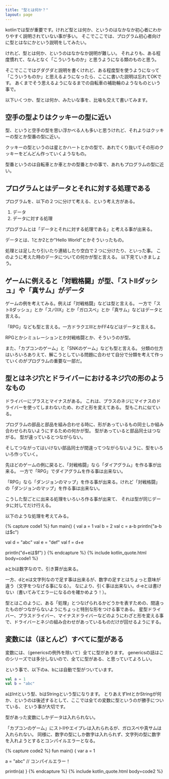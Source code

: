 ```yaml
---
title: "型とは何か？"
layout: page
---
```

kotlinでは型が重要です。けれど型とは何か、というのはなかなか初心者にわかりやすく説明されていない事が多い。
そこでここでは、プログラム初心者向けに型とはなにかという説明をしてみたい。

けれど、型とは何か、というのはなかなか説明が難しい。
それよりも、ある程度慣れて、なんとなく「こういうものか」と思うようになる類のものと思う。

そこでここではグダグダと説明を書くけれど、ある程度型を使うようになって「こういうものか」と思えるようになったら、ここに書いた説明は忘れてOKです。
あくまでそう思えるようになるまでの自転車の補助輪のようなものという事で。

以下いくつか、型とは何か、みたいな事を、比喩も交えて書いてみます。

## 空手の型よりはクッキーの型に近い

型、というと空手の型を思い浮かべる人も多いと思うけれど、それよりはクッキーの型とか型番の型に近い。

クッキーの型というのは星とかハートとかの型で、あれでくり抜いてその形のクッキーをどんどん作っていくようなもの。

型番というのは自転車とか車とかの型番とかの事で、あれもプログラムの型に近い。

## プログラムとはデータとそれに対する処理である

プログラムを、以下の２つに分けて考える、という考え方がある。

1. データ
2. データに対する処理

プログラムとは「データとそれに対する処理である」と考える事が出来る。

データとは、1とか2とか"Hello World"とかそういったもの。

処理とは足したり引いたり連結したり空白で２つに分けたり、といった事。
このように考えた時のデータについての何かが型と言える。
以下見ていきましょう。

## ゲームに例えると「対戦格闘」が型、「ストIIダッシュ」や「真サム」がデータ

ゲームの例を考えてみる。例えば「対戦格闘」などは型と言える。
一方で「ストIIダッシュ」とか「スパIIX」とか「ガロスペ」とか「真サム」などはデータと言える。

「RPG」なども型と言える。一方ドラクエIIIとかFF4などはデータと言える。

RPGとかシミュレーションとか対戦格闘とか、そういうのが型。

また、「カプコンのゲーム」と「SNKのゲーム」なども型と言える。
分類の仕方はいろいろありえて、解こうとしている問題に合わせて自分で分類を考えて作っていくのがプログラムの重要な一部だ。

## 型とはネジ穴とドライバーにおけるネジ穴の形のようなもの

ドライバーにプラスとマイナスがある。
これは、プラスのネジにマイナスのドライバーを使ってしまわないため、わざと形を変えてある。
型もこれに似ている。

プログラムの部品と部品を組み合わせる時に、形があっているもの同士しか組み合わせられないようにするための何かが型。
型があっていると部品同士はつながる。
型が違っているとつながらない。

そしてつながってはいけない部品同士が間違ってつながらないように、型をいろいろ作っていく。

先ほどのゲームの例に戻ると、「対戦格闘」なら「ダイアグラム」を作る事が出来る。
一方で「RPG」でダイアグラムを作る事は出来ない。

「RPG」なら「ダンジョンのマップ」を作る事が出来る。けれど「対戦格闘」の「ダンジョンのマップ」を作る事は出来ない。

こうした型ごとに出来る処理をいろいろ作る事が出来て、
それは型が同じデータに対してだけ行える。

以下のような処理を考えてみる。

{% capture code1 %}
fun main() {
  val a = 1
  val b = 2
  val c = a-b
  println("a-bは$c")

  val d = "abc"
  val e = "def"
  val f = d+e

  println("d+eは$f")
}
{% endcapture %}
{% include kotlin_quote.html body=code1 %}

aとbは数字なので、引き算が出来る。

一方、dとeは文字列なので足す事は出来るが、数字の足すとはちょっと意味が違う（文字をつなげる事になる）。
なにより、引く事は出来ない。d-eとは書けない（書いてみてエラーになるのを確かめよう！）。

型とはこのように、ある「処理」とつなげられるかどうかを表すための、間違ったものがつながらないようにちょっと特別な形をつける事である。
星型ドライバー、プラスドライバー、マイナスドライバーなどのようにわざと形を変える事で、ドライバーとネジの組み合わせがあっているものだけが回せるようにする。

## 変数には（ほとんど）すべてに型がある

変数には、（genericsの例外を除いて）全てに型があります。
genericsの話はこのシリーズでは多分しないので、全てに型がある、と思っていてよろしい。

という事で、以下のa、bには自動で型がついています。

```kotlin
val a = 1
val b = "abc"
```

aはIntという型、bはStringという型になります。
とりあえずIntとかStringが何か、というのは後述するとして、ここでは全ての変数に型というのが勝手についている、
という事が大切です。

型があった変数にしかデータは入れられない。

「カプコンのゲーム」にストIIやエイプレは入れられるが、ガロスペや真サムは入れられない。
同様に、数字の型にしか数字は入れられず、文字列の型に数字を入れようとするとコンパイルエラーとなる。

{% capture code2 %}
fun main() {
  var a = 1
  
  a = "abc" // コンパイルエラー！

  println(a)
}
{% endcapture %}
{% include kotlin_quote.html body=code2 %}
